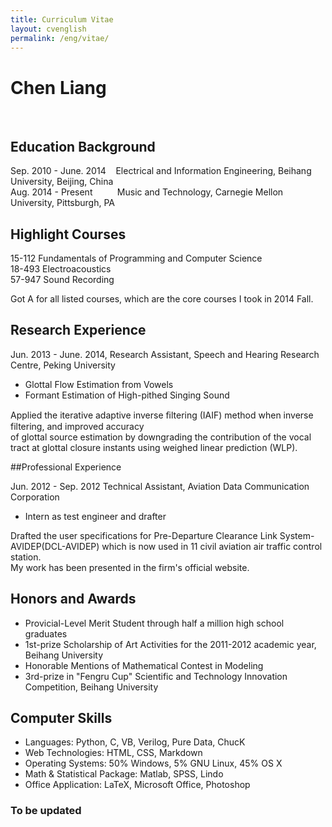 ```yaml
---
title: Curriculum Vitae
layout: cvenglish
permalink: /eng/vitae/
---
```


# Chen Liang
&nbsp;
## Education Background
 
Sep. 2010 - June. 2014&nbsp;&nbsp;&nbsp;&nbsp;Electrical and Information Engineering, Beihang University, Beijing, China                      
Aug. 2014 - Present&nbsp;&nbsp;&nbsp;&nbsp;&nbsp;&nbsp;&nbsp;&nbsp;&nbsp;&nbsp;Music and Technology, Carnegie Mellon University, Pittsburgh, PA
 
## Highlight Courses

15-112 Fundamentals of Programming and Computer Science                 
18-493 Electroacoustics  
57-947 Sound Recording
 
Got A for all listed courses, which are the core courses I took in 2014 Fall. 
## Research Experience
 
Jun. 2013 - June. 2014, Research Assistant, Speech and Hearing Research Centre, Peking University

* Glottal Flow Estimation from Vowels 
* Formant Estimation of High-pithed Singing Sound           

Applied the iterative adaptive inverse ﬁltering (IAIF) method when inverse filtering, and improved accuracy       
of glottal source estimation by downgrading the contribution of the vocal tract at glottal closure instants using weighed linear prediction (WLP).

##Professional Experience

Jun. 2012 - Sep. 2012	Technical Assistant, Aviation Data Communication Corporation

* Intern as test engineer and drafter
 
Drafted the user specifications for Pre-Departure Clearance Link System-AVIDEP(DCL-AVIDEP) which is now used in 11 civil aviation air traffic control station.         
My work has been presented in the firm's official website.
 
## Honors and Awards 

* Provicial-Level Merit Student through half a million high school graduates
* 1st-prize Scholarship of Art Activities for the 2011-2012 academic year, Beihang University
* Honorable Mentions of Mathematical Contest in Modeling
* 3rd-prize in "Fengru Cup" Scientific and Technology Innovation Competition, Beihang University

## Computer Skills

* Languages: Python, C, VB, Verilog, Pure Data, ChucK
* Web Technologies: HTML, CSS, Markdown
* Operating Systems: 50% Windows, 5% GNU Linux, 45% OS X
* Math & Statistical Package: Matlab, SPSS, Lindo
* Office Application: LaTeX, Microsoft Office, Photoshop

### To be updated
